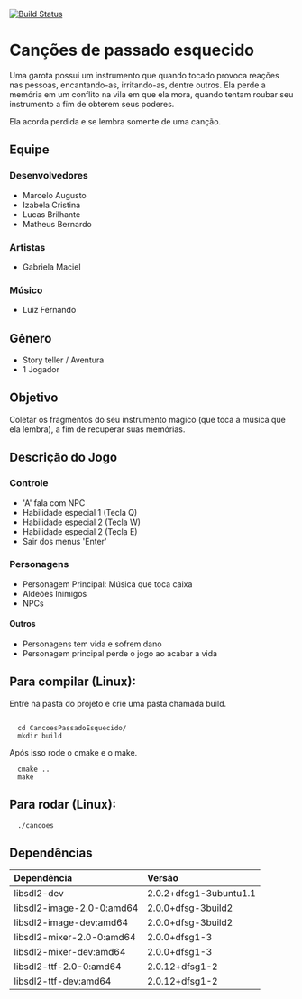 [![Build Status](https://travis-ci.org/IJEGrupo8/CancoesPassadoEsquecido.svg?branch=devel)](https://travis-ci.org/IJEGrupo8/CancoesPassadoEsquecido)

# Canções de passado esquecido
Uma garota possui um instrumento que quando tocado provoca reações nas pessoas, encantando-as, irritando-as, dentre outros. Ela perde a memória em um conflito na vila em que ela mora, quando tentam roubar seu instrumento a fim de obterem seus poderes.


Ela acorda perdida e se lembra somente de uma canção.

## Equipe

### Desenvolvedores
- Marcelo Augusto
- Izabela Cristina
- Lucas Brilhante
- Matheus Bernardo

### Artistas
- Gabriela Maciel

### Músico
- Luiz Fernando

## Gênero
- Story teller / Aventura
- 1 Jogador

## Objetivo
Coletar os fragmentos do seu instrumento mágico (que toca a música que ela lembra), a fim de recuperar suas memórias.

## Descrição do Jogo

### Controle
- 'A' fala com NPC
- Habilidade especial 1 (Tecla Q)
- Habilidade especial 2 (Tecla W)
- Habilidade especial 2 (Tecla E)
- Sair dos menus 'Enter'

### Personagens
- Personagem Principal: Música que toca caixa
- Aldeões Inimigos
- NPCs

#### Outros
- Personagens tem vida e sofrem dano
- Personagem principal perde o jogo ao acabar a vida



## Para compilar (Linux):

Entre na pasta do projeto e crie uma pasta chamada build.
```shell

  cd CancoesPassadoEsquecido/
  mkdir build

```
Após isso rode o cmake e o make.
```shell
  cmake ..
  make
```
## Para rodar (Linux):

```shell
  ./cancoes
```

## Dependências

|Dependência|Versão|
|:---|:---|
|libsdl2-dev| 2.0.2+dfsg1-3ubuntu1.1|
|libsdl2-image-2.0-0:amd64| 2.0.0+dfsg-3build2|
|libsdl2-image-dev:amd64| 2.0.0+dfsg-3build2|
|libsdl2-mixer-2.0-0:amd64| 2.0.0+dfsg1-3|
|libsdl2-mixer-dev:amd64| 2.0.0+dfsg1-3|
|libsdl2-ttf-2.0-0:amd64| 2.0.12+dfsg1-2|
|libsdl2-ttf-dev:amd64| 2.0.12+dfsg1-2 |
